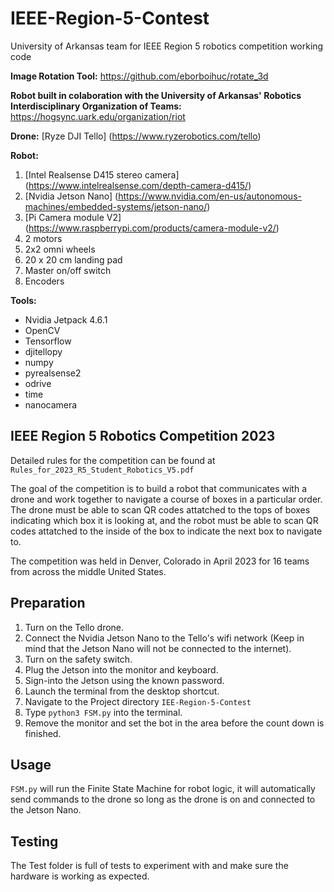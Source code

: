 # IEEE-Region-5-Contest
University of Arkansas team for IEEE Region 5 robotics competition working code

**Image Rotation Tool:** https://github.com/eborboihuc/rotate_3d

**Robot built in colaboration with the University of Arkansas' Robotics Interdisciplinary Organization of Teams:** https://hogsync.uark.edu/organization/riot

**Drone:** 
[Ryze DJI Tello] (https://www.ryzerobotics.com/tello)

**Robot:**
1. [Intel Realsense D415 stereo camera] (https://www.intelrealsense.com/depth-camera-d415/)
2. [Nvidia Jetson Nano] (https://www.nvidia.com/en-us/autonomous-machines/embedded-systems/jetson-nano/)
3. [Pi Camera module V2] (https://www.raspberrypi.com/products/camera-module-v2/)
4. 2 motors
5. 2x2 omni wheels
6. 20 x 20 cm landing pad
7. Master on/off switch
8. Encoders


**Tools:**
- Nvidia Jetpack 4.6.1
- OpenCV
- Tensorflow
- djitellopy
- numpy
- pyrealsense2
- odrive
- time
- nanocamera

## IEEE Region 5 Robotics Competition 2023
Detailed rules for the competition can be found at `Rules_for_2023_R5_Student_Robotics_V5.pdf`

The goal of the competition is to build a robot that communicates with a drone and work together to navigate a course of boxes in a particular order. The drone must be able to scan QR codes attatched to the tops of boxes indicating which box it is looking at, and the robot must be able to scan QR codes attatched to the inside of the box to indicate the next box to navigate to.

The competition was held in Denver, Colorado in April 2023 for 16 teams from across the middle United States.

## Preparation
1. Turn on the Tello drone.
2. Connect the Nvidia Jetson Nano to the Tello's wifi network (Keep in mind that the Jetson Nano will not be connected to the internet).
3. Turn on the safety switch.
4. Plug the Jetson into the monitor and keyboard.
5. Sign-into the Jetson using the known password.
6. Launch the terminal from the desktop shortcut.
7. Navigate to the Project directory `IEE-Region-5-Contest`
8. Type `python3 FSM.py` into the terminal.
9. Remove the monitor and set the bot in the area before the count down is finished.

## Usage
`FSM.py` will run the Finite State Machine for robot logic, it will automatically send commands to the drone so long as the drone is on and connected to the Jetson Nano.

## Testing
The Test folder is full of tests to experiment with and make sure the hardware is working as expected.